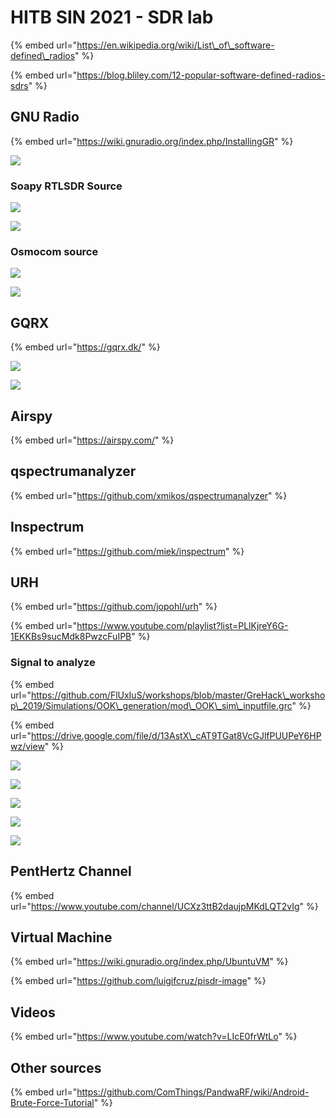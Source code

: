 # HITB SIN 2021 - SDR lab

{% embed url="https://en.wikipedia.org/wiki/List\_of\_software-defined\_radios" %}

{% embed url="https://blog.bliley.com/12-popular-software-defined-radios-sdrs" %}

## GNU Radio

{% embed url="https://wiki.gnuradio.org/index.php/InstallingGR" %}

![](../.gitbook/assets/image%20%2812%29.png)

### Soapy RTLSDR Source

![](../.gitbook/assets/image%20%2815%29.png)

![](../.gitbook/assets/image%20%2813%29.png)

### Osmocom source

![](../.gitbook/assets/image%20%285%29.png)

![](../.gitbook/assets/image%20%287%29.png)

## GQRX

{% embed url="https://gqrx.dk/" %}

![](../.gitbook/assets/image%20%2810%29.png)

![](../.gitbook/assets/image%20%2816%29.png)

## Airspy

{% embed url="https://airspy.com/" %}

## qspectrumanalyzer

{% embed url="https://github.com/xmikos/qspectrumanalyzer" %}

## Inspectrum

{% embed url="https://github.com/miek/inspectrum" %}

## URH

{% embed url="https://github.com/jopohl/urh" %}

{% embed url="https://www.youtube.com/playlist?list=PLlKjreY6G-1EKKBs9sucMdk8PwzcFuIPB" %}



### Signal to analyze

{% embed url="https://github.com/FlUxIuS/workshops/blob/master/GreHack\_workshop\_2019/Simulations/OOK\_generation/mod\_OOK\_sim\_inputfile.grc" %}



{% embed url="https://drive.google.com/file/d/13AstX\_cAT9TGat8VcGJlfPUUPeY6HPwz/view" %}

![](../.gitbook/assets/image%20%286%29.png)

![](../.gitbook/assets/image%20%2814%29.png)

![](../.gitbook/assets/image%20%2811%29.png)

![](../.gitbook/assets/image%20%2817%29.png)

![](../.gitbook/assets/image%20%288%29.png)

## PentHertz Channel

{% embed url="https://www.youtube.com/channel/UCXz3ttB2daujpMKdLQT2vIg" %}

## Virtual Machine

{% embed url="https://wiki.gnuradio.org/index.php/UbuntuVM" %}

{% embed url="https://github.com/luigifcruz/pisdr-image" %}

## Videos

{% embed url="https://www.youtube.com/watch?v=LIcE0frWtLo" %}

## Other sources

{% embed url="https://github.com/ComThings/PandwaRF/wiki/Android-Brute-Force-Tutorial" %}

